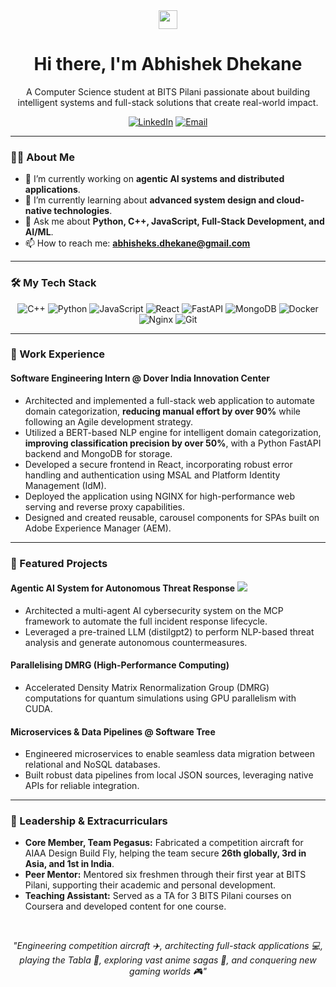 <div align="center">
  <img src="https://media.giphy.com/media/hvRJCLFzcasrR4ia7z/giphy.gif" width="30" />
  <h1>Hi there, I'm Abhishek Dhekane</h1>
  <p>A Computer Science student at BITS Pilani passionate about building intelligent systems and full-stack solutions that create real-world impact.</p>
  
  <p>
    <a href="https://www.linkedin.com/in/abhishek-dhekane-6639b1264/"><img src="https://img.shields.io/badge/LinkedIn-0077B5?style=for-the-badge&logo=linkedin&logoColor=white" alt="LinkedIn"/></a>
    <a href="mailto:abhisheks.dhekane@gmail.com"><img src="https://img.shields.io/badge/Email-D14836?style=for-the-badge&logo=gmail&logoColor=white" alt="Email"/></a>
  </p>
</div>

---

### 👨‍💻 About Me

-   🔭 I’m currently working on **agentic AI systems and distributed applications**.
-   🌱 I’m currently learning about **advanced system design and cloud-native technologies**.
-   💬 Ask me about **Python, C++, JavaScript, Full-Stack Development, and AI/ML**.
-   📫 How to reach me: **abhisheks.dhekane@gmail.com**

---

### 🛠️ My Tech Stack

<p align="center">
  <img src="https://img.shields.io/badge/C%2B%2B-00599C?style=for-the-badge&logo=c%2B%2B&logoColor=white" alt="C++"/>
  <img src="https://img.shields.io/badge/Python-3776AB?style=for-the-badge&logo=python&logoColor=white" alt="Python"/>
  <img src="https://img.shields.io/badge/JavaScript-F7DF1E?style=for-the-badge&logo=javascript&logoColor=black" alt="JavaScript"/>
  <img src="https://img.shields.io/badge/React-20232A?style=for-the-badge&logo=react&logoColor=61DAFB" alt="React"/>
  <img src="https://img.shields.io/badge/FastAPI-009688?style=for-the-badge&logo=fastapi&logoColor=white" alt="FastAPI"/>
  <img src="https://img.shields.io/badge/MongoDB-47A248?style=for-the-badge&logo=mongodb&logoColor=white" alt="MongoDB"/>
  <img src="https://img.shields.io/badge/Docker-2496ED?style=for-the-badge&logo=docker&logoColor=white" alt="Docker"/>
  <img src="https://img.shields.io/badge/Nginx-009639?style=for-the-badge&logo=nginx&logoColor=white" alt="Nginx"/>
  <img src="https://img.shields.io/badge/Git-F05032?style=for-the-badge&logo=git&logoColor=white" alt="Git"/>
</p>

---

### 🚀 Work Experience

#### **Software Engineering Intern** @ Dover India Innovation Center
-   Architected and implemented a full-stack web application to automate domain categorization, **reducing manual effort by over 90%** while following an Agile development strategy.
-   Utilized a BERT-based NLP engine for intelligent domain categorization, **improving classification precision by over 50%**, with a Python FastAPI backend and MongoDB for storage.
-   Developed a secure frontend in React, incorporating robust error handling and authentication using MSAL and Platform Identity Management (IdM).
-   Deployed the application using NGINX for high-performance web serving and reverse proxy capabilities.
-   Designed and created reusable, carousel components for SPAs built on Adobe Experience Manager (AEM).

---

### 🤖 Featured Projects

#### **Agentic AI System for Autonomous Threat Response** <a href="https://github.com/asdhekane/agentic-cybersec"><img src="https://img.shields.io/badge/GitHub-Repo-blue?style=flat-square&logo=github"></a>
-   Architected a multi-agent AI cybersecurity system on the MCP framework to automate the full incident response lifecycle.
-   Leveraged a pre-trained LLM (distilgpt2) to perform NLP-based threat analysis and generate autonomous countermeasures.

#### **Parallelising DMRG (High-Performance Computing)**
-   Accelerated Density Matrix Renormalization Group (DMRG) computations for quantum simulations using GPU parallelism with CUDA.

#### **Microservices & Data Pipelines** @ Software Tree
-   Engineered microservices to enable seamless data migration between relational and NoSQL databases.
-   Built robust data pipelines from local JSON sources, leveraging native APIs for reliable integration.

---

### 🌟 Leadership & Extracurriculars

-   **Core Member, Team Pegasus:** Fabricated a competition aircraft for AIAA Design Build Fly, helping the team secure **26th globally, 3rd in Asia, and 1st in India**.
-   **Peer Mentor:** Mentored six freshmen through their first year at BITS Pilani, supporting their academic and personal development.
-   **Teaching Assistant:** Served as a TA for 3 BITS Pilani courses on Coursera and developed content for one course.

<br>
<p align="center">
  <i>"Engineering competition aircraft ✈️, architecting full-stack applications 💻, playing the Tabla 🥁, exploring vast anime sagas 🍥, and conquering new gaming worlds 🎮"</i>
</p>
